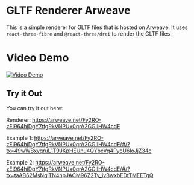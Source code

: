 # GLTF Renderer Arweave

This is a simple renderer for GLTF files that is hosted on Arweave. It uses `react-three-fibre` and `@react-three/drei` to render the GLTF files.

# Video Demo

[![Video Demo](https://youtu.be/WsNlIXk6NXA)](https://www.youtube.com/watch?v=WsNlIXk6NXA)

## Try it Out

You can try it out here:

Renderer: https://arweave.net/Fy2RO-zEI964hjDgY7tfgRkVNPUx0qrA2GGIIHW4cdE

Example 1: https://arweave.net/Fy2RO-zEI964hjDgY7tfgRkVNPUx0qrA2GGIIHW4cdE/#/?tx=49wWBxyqruL1T9JKpHEUnu4QYbcVq4PycU6loJjZ34c

Example 2: https://arweave.net/Fy2RO-zEI964hjDgY7tfgRkVNPUx0qrA2GGIIHW4cdE/#/?tx=taAB62MsNqjTN4npJACM96Z2Ty_ivBwxbEDtTMEETgQ
